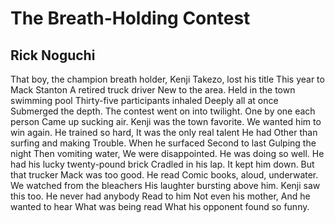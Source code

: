 # The Breath-Holding Contest
## Rick Noguchi
That boy, the champion breath holder,
Kenji Takezo, lost his title
This year to Mack Stanton
A retired truck driver
New to the area.
Held in the town swimming pool
Thirty-five participants inhaled
Deeply all at once
Submerged the depth.
The contest went on into twilight.
One by one each person
Came up sucking air.
Kenji was the town favorite.
We wanted him to win again.
He trained so hard,
It was the only real talent
He had
Other than surfing and making
Trouble. When he surfaced
Second to last
Gulping the night
Then vomiting water,
We were disappointed.
He was doing so well.
He had his lucky twenty-pound brick
Cradled in his lap.
It kept him down.
But that trucker Mack was too good.
He read
Comic books, aloud, underwater.
We watched from the bleachers
His laughter bursting above him.
Kenji saw this too.
He never had anybody
Read to him
Not even his mother,
And he wanted to hear
What was being read
What his opponent found so funny.